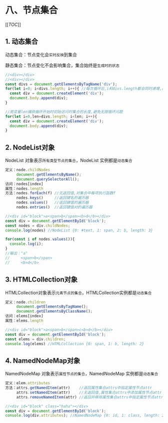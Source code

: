 # 八、节点集合

[[_TOC_]]

## 1. 动态集合

动态集合：节点变化会`实时反映`到集合

静态集合：节点变化不会影响集合，集合始终是`生成时的状态`

```javascript
//<div></div>
//<div></div>
const divs = document.getElementsByTagName('div');
for(let i=0; i<divs.length; i++){ //每次循环后,i和divs.length都会同时递增,故而永远不会相等
  const div = document.createElement('div');
  document.body.append(div);
}

//用变量len捕获循环开始时初始访问时集合的长度,避免无限循环问题
for(let i=0,len=divs.length; i<len; i++){
  const div = document.createElement('div');
  document.body.append(div);
}
```

## 2. NodeList对象

NodeList 对象表示`所有类型节点的集合`，NodeList 实例都是`动态集合`

```javascript
定义：node.childNodes
     document.getElementsByName();
     document.querySelectorAll();
访问：nodes[index]
属性：nodes.length
方法：nodes.forEach(f) //无返回值,对集合中每项执行函数f
     nodes.keys()     //返回键名的遍历器
     nodes.values()   //返回键值的遍历器
     nodes.entries()  //返回键值对的遍历器
```

```javascript
//<div id="block">a<span>b</span><b>d</b></div>
const div = document.getElementById('block');
const nodes = div.childNodes; 
console.log(nodes) //NodeList {0: #text, 1: span, 2: b, length: 3}

for(const i of nodes.values()){
  console.log(i); 
}
//输出："a"
//     <span>b</span>
//     <b>d</b>
```

## 3. HTMLCollection对象

HTMLCollection对象表示`元素节点的集合`，HTMLCollection实例都是`动态集合`

```javascript
定义：node.children
     document.getElementsByTagName();
     document.getElementsByClassName();
访问：elems[index] 
属性：elems.length
```

```javascript
//<div id="block">a<span>b</span>c<b>d</b></div>
const div = document.getElementById('block');
const elems = div.children; 
console.log(elems) //HTMLCollection {0: span, 1: b, length: 2}
```

## 4. NamedNodeMap对象

NamedNodeMap 对象表示`属性节点的集合`，NamedNodeMap 实例都是`动态集合`

```javascript
定义：elem.attributes
方法：attrs.getNamedItem(attr)    //返回属性集合attrs中指定属性节点attr
     attrs.setNamedItem(attr)    //无返回值,属性集合attrs中添加属性节点attr
     attrs.removeNamedItem(attr) //返回并移除属性集合attrs中指定属性节点attr
```

```javascript
//<div id="block" class="haha"></div>
const div = document.getElementById('block');
console.log(div.attributes); //NamedNodeMap {0: id, 1: class, length: 2}
```
